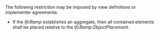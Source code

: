 The following restriction may be imposed by view definitions or implementer agreements:

* If the _IfcRamp_ establishes an aggregate, then all contained elements shall be placed relative to the _IfcRamp.ObjectPlacement_.